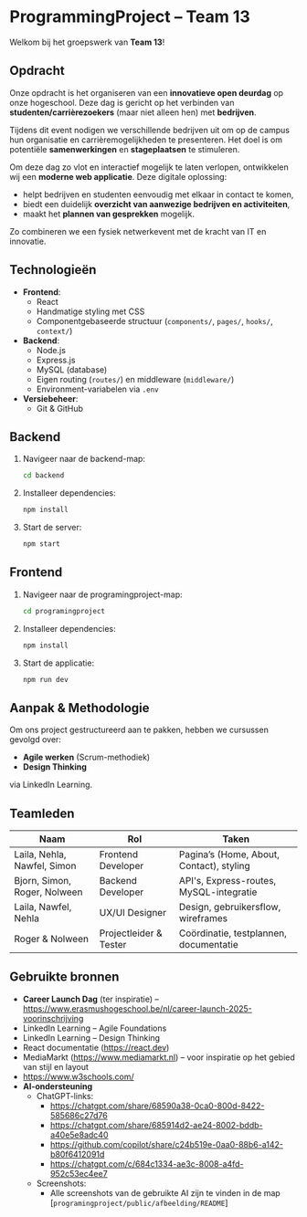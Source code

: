 # ProgrammingProject – Team 13

Welkom bij het groepswerk van **Team 13**!

## Opdracht

Onze opdracht is het organiseren van een **innovatieve open deurdag** op onze hogeschool. Deze dag is gericht op het verbinden van **studenten/carrièrezoekers** (maar niet alleen hen) met **bedrijven**. 

Tijdens dit event nodigen we verschillende bedrijven uit om op de campus hun organisatie en carrièremogelijkheden te presenteren. Het doel is om potentiële **samenwerkingen** en **stageplaatsen** te stimuleren.

Om deze dag zo vlot en interactief mogelijk te laten verlopen, ontwikkelen wij een **moderne web applicatie**. Deze digitale oplossing:

- helpt bedrijven en studenten eenvoudig met elkaar in contact te komen,
- biedt een duidelijk **overzicht van aanwezige bedrijven en activiteiten**,
- maakt het **plannen van gesprekken** mogelijk.

Zo combineren we een fysiek netwerkevent met de kracht van IT en innovatie.

## Technologieën

- **Frontend**:
  - React
  - Handmatige styling met CSS
  - Componentgebaseerde structuur (`components/`, `pages/`, `hooks/`, `context/`)
- **Backend**: 
  - Node.js
  - Express.js
  - MySQL (database)
  - Eigen routing (`routes/`) en middleware (`middleware/`)
  - Environment-variabelen via `.env`
- **Versiebeheer**: 
  - Git & GitHub

## Backend
1. Navigeer naar de backend-map:
   ```bash
   cd backend

2. Installeer dependencies:
   ```bash
   npm install

3. Start de server:
   ```bash
   npm start


## Frontend

1. Navigeer naar de programingproject-map:
   ```bash
   cd programingproject

2. Installeer dependencies:
   ```bash
   npm install

3. Start de applicatie: 
   ```bash
   npm run dev


## Aanpak & Methodologie

Om ons project gestructureerd aan te pakken, hebben we cursussen gevolgd over:

- **Agile werken** (Scrum-methodiek)
- **Design Thinking**

via LinkedIn Learning.

## Teamleden

| Naam                        | Rol                  | Taken                                      |
|-----------------------------|----------------------|--------------------------------------------|
| Laila, Nehla, Nawfel, Simon | Frontend Developer   | Pagina’s (Home, About, Contact), styling   |
| Bjorn, Simon, Roger, Nolween| Backend Developer    | API's, Express-routes, MySQL-integratie    |
| Laila, Nawfel, Nehla        | UX/UI Designer       | Design, gebruikersflow, wireframes         |
| Roger & Nolween             |Projectleider & Tester| Coördinatie, testplannen, documentatie     |


## Gebruikte bronnen

- **Career Launch Dag** (ter inspiratie) – https://www.erasmushogeschool.be/nl/career-launch-2025-voorinschrijving
- LinkedIn Learning – Agile Foundations
- LinkedIn Learning – Design Thinking
- React documentatie (https://react.dev)
- MediaMarkt (https://www.mediamarkt.nl) – voor inspiratie op het gebied van stijl en layout
- https://www.w3schools.com/
- **AI-ondersteuning**
   - ChatGPT-links:
     - https://chatgpt.com/share/68590a38-0ca0-800d-8422-585686c27d76
     - https://chatgpt.com/share/685914d2-ae24-8002-bddb-a40e5e8adc40
     - https://github.com/copilot/share/c24b519e-0aa0-88b6-a142-b80f6412091d
     - https://chatgpt.com/c/684c1334-ae3c-8008-a4fd-952c53ec4ee7 
   - Screenshots:
     - Alle screenshots van de gebruikte AI zijn te vinden in de map 
     [`programingproject/public/afbeelding/README`]
